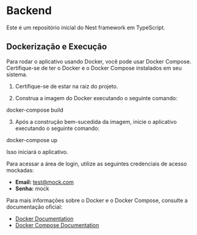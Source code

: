 # Backend

Este é um repositório inicial do Nest framework em TypeScript.

## Dockerização e Execução

Para rodar o aplicativo usando Docker, você pode usar Docker Compose. Certifique-se de ter o Docker e o Docker Compose instalados em seu sistema.

1. Certifique-se de estar na raiz do projeto.

2. Construa a imagem do Docker executando o seguinte comando:
   
docker-compose build


3. Após a construção bem-sucedida da imagem, inicie o aplicativo executando o seguinte comando:

docker-compose up


Isso iniciará o aplicativo.

Para acessar a área de login, utilize as seguintes credenciais de acesso mockadas:

- **Email:** test@mock.com
- **Senha:** mock

Para mais informações sobre o Docker e o Docker Compose, consulte a documentação oficial:

- [Docker Documentation](https://docs.docker.com/)
- [Docker Compose Documentation](https://docs.docker.com/compose/)

